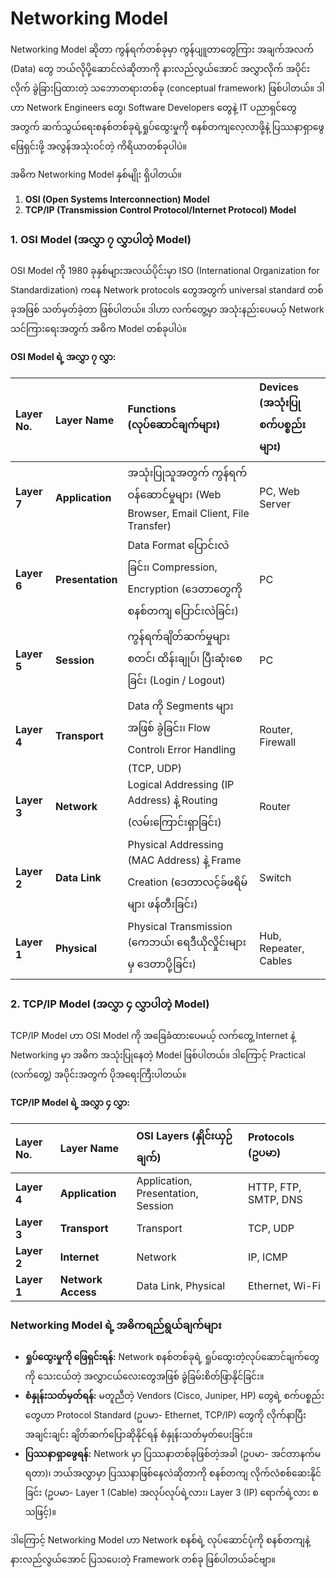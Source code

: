 # Networking Model

Networking Model ဆိုတာ ကွန်ရက်တစ်ခုမှာ ကွန်ပျူတာတွေကြား အချက်အလက် (Data) တွေ ဘယ်လိုပို့ဆောင်လဲဆိုတာကို နားလည်လွယ်အောင် အလွှာလိုက် အပိုင်းလိုက် ခွဲခြားပြထားတဲ့ သဘောတရားတစ်ခု (conceptual framework) ဖြစ်ပါတယ်။ ဒါဟာ Network Engineers တွေ၊ Software Developers တွေနဲ့ IT ပညာရှင်တွေအတွက် ဆက်သွယ်ရေးစနစ်တစ်ခုရဲ့ရှုပ်ထွေးမှုကို စနစ်တကျလေ့လာဖို့နဲ့ ပြဿနာရှာဖွေဖြေရှင်းဖို့ အလွန်အသုံးဝင်တဲ့ ကိရိယာတစ်ခုပါပဲ။

အဓိက Networking Model နှစ်မျိုး ရှိပါတယ်။

1.  **OSI (Open Systems Interconnection) Model**
2.  **TCP/IP (Transmission Control Protocol/Internet Protocol) Model**

### **1. OSI Model (အလွှာ ၇ လွှာပါတဲ့ Model)**

OSI Model ကို 1980 ခုနှစ်များအလယ်ပိုင်းမှာ ISO (International Organization for Standardization) ကနေ Network protocols တွေအတွက် universal standard တစ်ခုအဖြစ် သတ်မှတ်ခဲ့တာ ဖြစ်ပါတယ်။ ဒါဟာ လက်တွေ့မှာ အသုံးနည်းပေမယ့် Network သင်ကြားရေးအတွက် အဓိက Model တစ်ခုပါပဲ။

**OSI Model ရဲ့ အလွှာ ၇ လွှာ:**

| Layer No.   | Layer Name       | Functions (လုပ်ဆောင်ချက်များ)                                                           | Devices (အသုံးပြုစက်ပစ္စည်းများ) |
| :---------- | :--------------- | :-------------------------------------------------------------------------------------- | :------------------------------- |
| **Layer 7** | **Application**  | အသုံးပြုသူအတွက် ကွန်ရက်ဝန်ဆောင်မှုများ (Web Browser, Email Client, File Transfer)       | PC, Web Server                   |
| **Layer 6** | **Presentation** | Data Format ပြောင်းလဲခြင်း၊ Compression, Encryption (ဒေတာတွေကို စနစ်တကျ ပြောင်းလဲခြင်း) | PC                               |
| **Layer 5** | **Session**      | ကွန်ရက်ချိတ်ဆက်မှုများ စတင်၊ ထိန်းချုပ်၊ ပြီးဆုံးစေခြင်း (Login / Logout)               | PC                               |
| **Layer 4** | **Transport**    | Data ကို Segments များအဖြစ် ခွဲခြင်း၊ Flow Control၊ Error Handling (TCP, UDP)           | Router, Firewall                 |
| **Layer 3** | **Network**      | Logical Addressing (IP Address) နဲ့ Routing (လမ်းကြောင်းရှာခြင်း)                       | Router                           |
| **Layer 2** | **Data Link**    | Physical Addressing (MAC Address) နဲ့ Frame Creation (ဒေတာလင့်ခ်ဖရိမ်များ ဖန်တီးခြင်း)  | Switch                           |
| **Layer 1** | **Physical**     | Physical Transmission (ကေဘယ်၊ ရေဒီယိုလှိုင်းများမှ ဒေတာပို့ခြင်း)                       | Hub, Repeater, Cables            |

### **2. TCP/IP Model (အလွှာ ၄ လွှာပါတဲ့ Model)**

TCP/IP Model ဟာ OSI Model ကို အခြေခံထားပေမယ့် လက်တွေ့ Internet နဲ့ Networking မှာ အဓိက အသုံးပြုနေတဲ့ Model ဖြစ်ပါတယ်။ ဒါကြောင့် Practical (လက်တွေ့) အပိုင်းအတွက် ပိုအရေးကြီးပါတယ်။

**TCP/IP Model ရဲ့ အလွှာ ၄ လွှာ:**

| Layer No.   | Layer Name         | OSI Layers (နှိုင်းယှဉ်ချက်)       | Protocols (ဥပမာ)     |
| :---------- | :----------------- | :--------------------------------- | :------------------- |
| **Layer 4** | **Application**    | Application, Presentation, Session | HTTP, FTP, SMTP, DNS |
| **Layer 3** | **Transport**      | Transport                          | TCP, UDP             |
| **Layer 2** | **Internet**       | Network                            | IP, ICMP             |
| **Layer 1** | **Network Access** | Data Link, Physical                | Ethernet, Wi-Fi      |

### **Networking Model ရဲ့ အဓိကရည်ရွယ်ချက်များ**

- **ရှုပ်ထွေးမှုကို ဖြေရှင်းရန်:** Network စနစ်တစ်ခုရဲ့ ရှုပ်ထွေးတဲ့လုပ်ဆောင်ချက်တွေကို သေးငယ်တဲ့ အလွှာငယ်လေးတွေအဖြစ် ခွဲခြမ်းစိတ်ဖြာနိုင်ခြင်း။
- **စံနှုန်းသတ်မှတ်ရန်:** မတူညီတဲ့ Vendors (Cisco, Juniper, HP) တွေရဲ့ စက်ပစ္စည်းတွေဟာ Protocol Standard (ဥပမာ- Ethernet, TCP/IP) တွေကို လိုက်နာပြီး အချင်းချင်း ချိတ်ဆက်ပြောဆိုနိုင်ရန် စံနှုန်းသတ်မှတ်ပေးခြင်း။
- **ပြဿနာရှာဖွေရန်:** Network မှာ ပြဿနာတစ်ခုဖြစ်တဲ့အခါ (ဥပမာ- အင်တာနက်မရတာ)၊ ဘယ်အလွှာမှာ ပြဿနာဖြစ်နေလဲဆိုတာကို စနစ်တကျ လိုက်လံစစ်ဆေးနိုင်ခြင်း (ဥပမာ- Layer 1 (Cable) အလုပ်လုပ်ရဲ့လား၊ Layer 3 (IP) ရောက်ရဲ့လား စသဖြင့်)။

ဒါကြောင့် Networking Model ဟာ Network စနစ်ရဲ့ လုပ်ဆောင်ပုံကို စနစ်တကျနဲ့ နားလည်လွယ်အောင် ပြသပေးတဲ့ Framework တစ်ခု ဖြစ်ပါတယ်ခင်ဗျာ။
